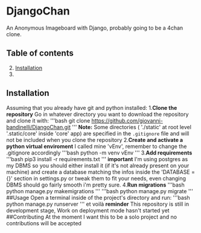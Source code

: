 # DjangoChan
An Anonymous Imageboard with Django, probably going to be a 4chan clone.

## Table of contents
2. [Installation](#installation)
3. 

## Installation
Assuming that you already have git and python installed: 
1.**Clone the repository**
Go in whatever directory you want to download the repository and clone it with:
'''bash
git clone https://github.com/giovanni-bandinelli/DjangoChan.git
'''
**Note:** Some directories ( './static' at root level '.static/core' inside 'core' app) are specified in the `.gitignore` file and will not be included when you clone the repository
2.**Create and activate a python virtual enviroment**
I called mine 'vEnv', remember to change the .gitignore accordingly 
'''bash
python -m venv vEnv
'''
3.**Add requirements**
'''bash
pip3 install -r requirements.txt
'''
**important**
I'm using postgres as my DBMS so you should either install it (if it's not already present on your machine) and create a database matching the infos inside the 'DATABASE = {}' section
in settings.py or tweak them to fit your needs, even changing DBMS should go fairly smooth i'm pretty sure.
4.**Run migrations**
'''bash
python manage.py makemigrations
'''
'''bash
python manage.py migrate
'''
##Usage
Open a terminal inside of the project's directory and run:
'''bash
python manage.py runserver
'''
et voilà
**reminder**
This repository is still in development stage, Work on deployment mode hasn't started yet 
##Contributing 
At the moment I want this to be a solo project and no contributions will be accepted
 
